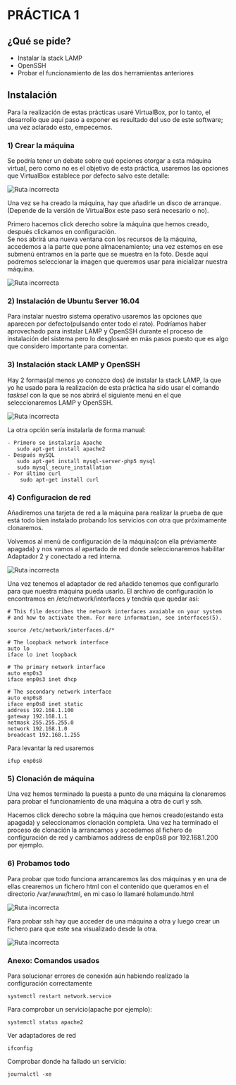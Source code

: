 # PRÁCTICA 1

## ¿Qué se pide?

  - Instalar la stack LAMP
  - OpenSSH
  - Probar el funcionamiento de las dos herramientas anteriores
  
## Instalación

Para la realización de estas prácticas usaré VirtualBox, por lo tanto, el desarrollo que aquí paso a exponer
es resultado del uso de este software; una vez aclarado esto, empecemos.

### 1) Crear la máquina
  
  Se podría tener un debate sobre qué opciones otorgar a esta máquina virtual, pero como no es el objetivo de esta práctica,
  usaremos las opciones que VirtualBox establece por defecto salvo este detalle: 
  
  ![Ruta incorrecta](./img/creacion-MV.PNG)

  Una vez se ha creado la máquina, hay que añadirle un disco de arranque.(Depende de la versión de VirtualBox este
  paso será necesario o no).
  
  Primero hacemos click derecho sobre la máquina que hemos creado, después clickamos en configuración.    
  Se nos abrirá una nueva ventana con los recursos de la máquina, accedemos a la parte que pone almacenamiento;
  una vez estemos en ese submenú entramos en la parte que se muestra en la foto. Desde aquí podremos seleccionar
  la imagen que queremos usar para inicializar nuestra máquina.
  
 ![Ruta incorrecta](./img/seleccion-SO.PNG)
  
 ### 2) Instalación de Ubuntu Server 16.04
  
  Para instalar nuestro sistema operativo usaremos las opciones que aparecen por defecto(pulsando enter todo el rato).
  Podríamos haber aprovechado para instalar LAMP y OpenSSH durante el proceso de instalación del sistema pero lo desglosaré 
  en más pasos puesto que es algo que considero importante para comentar.
  
  ### 3) Instalación stack LAMP y OpenSSH
  
  Hay 2 formas(al menos yo conozco dos) de instalar la stack LAMP, la que yo he usado para la realización de esta práctica ha sido
  usar el comando _tasksel_ con la que se nos abrirá el siguiente menú en el que seleccionaremos LAMP y OpenSSH.
  
  ![Ruta incorrecta](./img/tasksel.PNG)
  
  La otra opción sería instalarla de forma manual:
    
    - Primero se instalaría Apache    
       sudo apt-get install apache2
    - Después mySQL
       sudo apt-get install mysql-server-php5 mysql
       sudo mysql_secure_installation
    - Por último curl
        sudo apt-get install curl
 
 ### 4) Configuracion de red
  Añadiremos una tarjeta de red a la máquina para realizar la prueba de que está todo bien instalado probando los servicios con
  otra que próximamente clonaremos.
  
  Volvemos al menú de configuración de la máquina(con ella préviamente apagada) y nos vamos al apartado de red donde seleccionaremos
  habilitar Adaptador 2 y conectado a red interna.
  
  ![Ruta incorrecta](./img/redMV.PNG)
  
Una vez tenemos el adaptador de red añadido tenemos que configurarlo para que nuestra máquina pueda usarlo. El archivo de configuración lo encontramos en /etc/network/interfaces y tendría que quedar así:
~~~
# This file describes the network interfaces avaiable on your system
# and how to activate them. For more information, see interfaces(5).

source /etc/network/interfaces.d/*

# The loopback network interface
auto lo
iface lo inet loopback

# The primary network interface
auto enp0s3
iface enp0s3 inet dhcp

# The secondary network interface
auto enp0s8
iface enp0s8 inet static
address 192.168.1.100
gateway 192.168.1.1
netmask 255.255.255.0
network 192.168.1.0
broadcast 192.168.1.255
~~~
Para levantar la red usaremos
~~~
ifup enp0s8
~~~

### 5) Clonación de máquina
  Una vez hemos terminado la puesta a punto de una máquina la clonaremos para probar el funcionamiento de una máquina a otra de
  curl y ssh.
  
  Hacemos click derecho sobre la máquina que hemos creado(estando esta apagada) y seleccionamos clonación completa.
  Una vez ha terminado el proceso de clonación la arrancamos y accedemos al fichero de configuración de red y cambiamos 
  address de enp0s8 por 192.168.1.200 por ejemplo.
  
### 6) Probamos todo

Para probar que todo funciona arrancaremos las dos máquinas y en una de ellas crearemos un fichero html con el contenido que queramos
en el directorio /var/www/html, en mi caso lo llamaré holamundo.html

![Ruta incorrecta](./img/curl.PNG)

Para probar ssh hay que acceder de una máquina a otra y luego crear un fichero para que este sea visualizado desde la otra.

![Ruta incorrecta](./img/ssh.PNG)
     
   ### Anexo: Comandos usados 

Para solucionar errores de conexión aún habiendo realizado la configuración correctamente
~~~
systemctl restart network.service
~~~
Para comprobar un servicio(apache por ejemplo):
~~~
systemctl status apache2
~~~ 
Ver adaptadores de red
~~~
ifconfig
~~~ 
Comprobar donde ha fallado un servicio:
~~~
journalctl -xe
~~~ 
